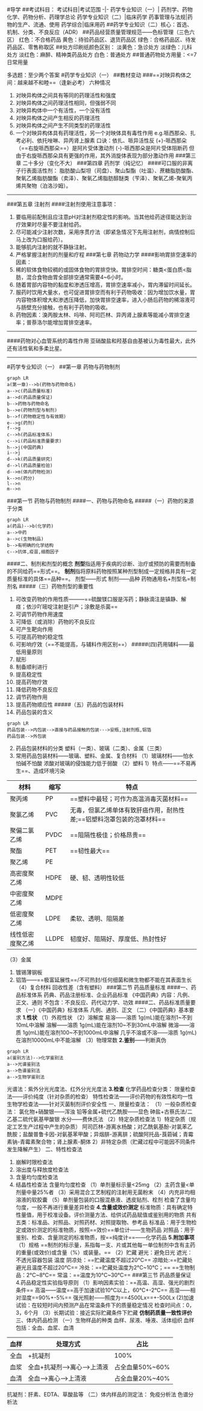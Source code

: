 #导学
##考试科目：
 考试科目|考试范围
 -|-
 药学专业知识（一）| 药剂学、药物化学、药物分析、药理学总论
 药学专业知识（二）|临床药学
 药事管理与法规|药物的生产、流通、使用
 药学综合|临床用药
##药学专业知识（二）核心：首选、机制、分类、不良反应（ADR）
##药品经营质量管理规范——色标管理（三色六区）
红色：不合格药品
黄色：待验药品区、退货药品区
绿色：合格药品区、待发药品区、零售称取区
##处方印刷纸颜色区别：
淡黄色：急诊处方
淡绿色：儿科处方
淡红色：麻醉、精神类药品处方
白色：普通处方
##普通药物处方用量：<=7日常用量

多选题：至少两个答案
#药学专业知识（一）
##教材变动
###==对映异构体之间：越来越不和睦==（逢新必考）
六种情况
1. 对映异构体之间具有等同的药理活性和强度
2. 对映异构体之间药理活性相同，但强弱不同
3. 对映异构体中一个有活性，一个没有活性
4. 对映异构体之间产生相反的药理活性
5. 对映异构体之间产生不同类型的药理活性
6. 一个对映异构体具有药理活性，另一个对映体具有毒性作用
e.g.哌西那朵、扎考必利、依托唑啉、异丙肾上腺素
口诀：依扎、哌异活性反
(+)-哌西那朵（==右旋哌西那朵==）是阿片受体激动剂
(-)-哌西那朵是阿片受体阻断药
但由于右旋哌西那朵具有更强的作用，其外消旋体表现为部分激动作用
###第三章 二十多分（变化不大）
###第四章 药剂学（纯记忆）
####可口服的非离子行表面活性剂：
脂肪酸山梨坦（司盘）、聚山梨酯（吐温）、蔗糖脂肪酸酯、聚氧乙烯脂肪酸酯（卖泽）、聚氧乙烯脂肪醇醚类（苄泽）、聚氧乙烯-聚氧丙烯共聚物（泊洛沙姆）。

---
###第五章 注射剂
####注射剂使用注意事项：
1. 要临用前配制且应注意pH对注射剂稳定性的影响。当其他给药途径能达到治疗效果时尽量不要注射给药。
2. 尽可能减少注射次数，采用序贯疗法（即紧急情况下先用注射剂，病情控制后马上改为口服给药）。
3. 能够肌内注射的就不静脉注射。
4. 严格掌握注射剂的剂量和疗程
###第七章 药物动力学
####影响胃排空速率的因素：
1. 稀的软体食物较稠的或固体食物的胃排空快。胃排空时间：糖类<蛋白质<脂肪，混合食物由胃全部排空通常需要4~6小时。
2. 随着胃部内容物的黏度和渗透压增高，胃排空速率减小，胃内滞留时间延长。
3. 服药时饮用大量水，也可促进胃排空而有利于药物吸收：因为增加饮水量，胃内容物体积增大和渗透压降低，加快胃排空速率，进入小肠后药物的稀溶液可与肠壁充分接触，也有利于药物的吸收。
4. 药物因素：溴丙胺太林、吗啡、阿司匹林、异丙肾上腺素等能减小胃排空速率；普萘洛尔能增加胃排空速率。

---
####药物对心血管系统的毒性作用
亚硝酸盐和羟基自由基被认为毒性最大，此外还有活性氧和多柔比星。

---
#药学专业知识（一）
##第一章 药物与药物制剂

```mermaid
graph LR
a(第一章)-->b(药物与药物命名)
a-->c(药品质量标准)
a-->d(药品质量保证)
b-->药物与药物命名
b-->e(药物剂型与制剂)
b-->f(药物稳定性与有效期)
e-->g(药剂)
f-->g
c-->h(药品标准体系)
c-->i(药品标准质量要求)
h-->j(中国药典)
i-->j
d-->k(药品质量研究)
d-->l(药品质量检验)
d-->m(体内药物检测)
k-->n(药分)
l-->n
m-->n
```

###第一节 药物与药物制剂
####一、药物与药物命名
#####（一）药物的来源于分类

```mermaid
graph LR
a(药品)-->b(化学药)
a-->中药
a-->c(生物制品)
b-->有明确的化学结构
c-->抗体,疫苗,细胞因子
```

####二、制剂和剂型的概念
**剂型**指适用于疾病的诊断、治疗或预防的需要而制备的不同给药==形式==。
**制剂**指将原料药物按照某种剂型制成一定规格并具有一定质量标准的具体==品种==。
剂型——形式
制剂——品种
药物通用名+剂型名=制剂名
#####（三）药物剂型的重要性
1. 可改变药物的作用性质———==硫酸镁口服是泻药；静脉滴注是镇静、解痉；依沙吖嘧啶注射是引产；涂敷是杀菌==
2. 可调节药物作用速度
3. 可降低（或消除）药物的不良反应
4. 可产生靶向作用
5. 可提高药物的稳定性
6. 可影响疗效（==不能提高，与辅料作用区别==）
#####(四)药用辅料——最低用量原则
1. 赋形
2. 制备顺利进行
3. 提高稳定性
4. 提高药物疗效
5. 降低药物不良反应
6. 调节药物作用
7. 提高药物顺应性
#####（五）药品的包装材料
1. 药品包装的含义

```mermaid
graph LR
药品包装-->内包装-->直接与药品接触的包装--->安瓶,注射剂瓶,铝箔
药品包装-->外包装
```
2. 药品包装材料的分类
塑料（一类）、玻璃（二类）、金属（三类）
3. 常用药品包装材料——玻璃、塑料、金属、复合材料
（1）玻璃材料——怕水怕碱不怕酸
浓酸对玻璃的侵蚀能力低于弱酸
（2）塑料
1）特点——==不易再生==、造成环境污染

材料|缩写|特点
-|-|-
聚丙烯|PP|==塑料中最轻；可作为高温消毒灭菌材料==
聚氯乙烯|PVC|无毒，但氯乙烯单体有致肝癌作用，耐热性差;==铝塑料泡罩包装的泡罩材料==
聚偏二氯乙烯|PVDC|==阻隔性极佳；价格昂贵==
聚酯|PET|==韧性最大==
聚乙烯|PE| 
高密度聚乙烯|HDPE|硬、韧、透明性较低
中密度聚乙烯|MDPE| 
低密度聚乙烯|LDPE|柔软、透明、阻隔差
线性低密度聚乙烯|LLDPE|韧度好、阻隔好、厚度低、热封性好

（3）金属
1. 镀锡薄钢板
2. 铝箔——==极富延展性==/不可热封/任何细菌和微生物都不能在其表面生长
（4）复合材料
回收性差（含有塑料）
###第二节 药品质量标准
####一、药品标准体系
药典、药品注册标准、企业药品标准
《中国药典》内容：凡例、正文、通则
不包含：不良反应、药代动力学、功效
####二、药品标准质量要求
（一）《中国药典》标准体系
凡例、通则、正文
（二）《中国药典》基本要求
**1.性状**
（1）外观性状
（2）溶解度
易溶——溶质 1g(mL)能在溶剂1~不到10mL中溶解
溶解——溶质 1g(mL)能在溶剂10~不到30mL中溶解
微溶——溶质 1g(mL)能在溶剂100~不到1000mL中溶解
几乎不溶或不溶——溶质 1g(mL)在溶剂10000mL中不能溶解
（3）物理常数
**2.鉴别**——判断真伪

```mermaid
graph LR
a(鉴别方法)-->化学鉴别法
a-->光谱鉴别法
a-->色谱鉴别法
a-->生物学鉴别法
```

光谱法：紫外分光光度法、红外分光光度法
**3.检查**
化学药品检查分类：
限量检查法——评价纯度（针对杂质的检查）
特性检查法——评价药物的有效性和均一性
生物学检查法——针对灭菌制剂评价安全性
一、限量检查法：
（1）一般杂质检查法：
氯化物+硝酸银——浑浊
铅等金属+硫代乙酰胺——显色
砷盐+古蔡氏法/二乙基二硫代氨基甲酸银
水分——费休氏法
（2）特定杂质检查法
1）特定杂质（规定工艺生产过程中产生的杂质）
阿司匹林-游离水杨酸；对乙酰氨基酚-对氯苯乙酰胺；盐酸普鲁卡因-对氨基苯甲酸；异烟肼-游离肼；硫酸阿托品-莨菪碱；青霉素钠-青霉素聚合物；肾上腺素-酮体
2）非特定杂质（贮藏过程中可能因不同条件发生降解产生）
二、特性检查法
1. 崩解时限检查法
2. 溶出度与释放度检查法
3. 含量均匀度检查法
4. 结晶性检查法
含量均匀度检查
（1）单剂量标示量<25mg
（2）主药含量<单剂量中量25%者
（3）采用混合工艺制程的注射用无菌粉末
（4）内充非均相溶液的软胶囊
（5）单剂量包装的口服混悬液、透皮贴剂、栓剂
检查了含量均匀度，一般不再进行重量差异检查
**4.含量或效价测定**
标准物质：具有确定特性量值，用于校准设备。评价测量方法、给供试药品赋值或鉴别用的物质
共有五类：标准品、对照品、对照药材、对照提取物、参考品
标准品：用于生物检定或效价测定的标准物质，按照==效价==单位计——生物药品
对照品：用于鉴别、检查、含量测定的标准物质，按==纯度计==——化学药品
**5.附加事项**
（1）规格
==制剂的标示量，系指每一支、片或其他每一单位制剂中含有主药的重量(或效价)或含量（%）或装量。==
（2）贮藏
避光：避免日光
遮光：不透光容器包装
温度
阴凉处：==贮藏温度不超过20°C==
凉暗处:==贮藏处避光且温度不超过20°C==
冷处：==贮藏处温度为2°C~10°C；==
==生物制品：2°C~8°C==
常温：==温度为10°C~30°C==
###第三节 药品质量保证
4.药品稳定性实验指导原则
（1）影响因素实验：==高温、高湿、强光的剧烈条件==
高温——温度==高于加速试验10°C以上，60°C+-2°C==
高湿——相对湿度==90%+-5%==
强光照射——照度为==4500Lx==+-500Lx
(2)加速试验：在较短时间内预测产品在常温条件下的质量稳定情况
检查时间点：0，3，6个月
（3）长期试验：接近实际贮藏条件下贮藏
**仿制药质量一致性评价**
三、体内药品检测
（一）生物样品的种类
血样、尿液、唾液、活体组织
血样包括：全血、血浆、血清

血样|处理方式|占比
-|-|-
全血|+抗凝剂|100%
血浆|全血+抗凝剂-->离心-->上清液|占全血量50%~60%
血清|全血-->离心-->上清液|占全血量20%~40%

抗凝剂：肝素、EDTA、草酸盐等
（二）体内样品的测定法：
免疫分析法
色谱分析法
